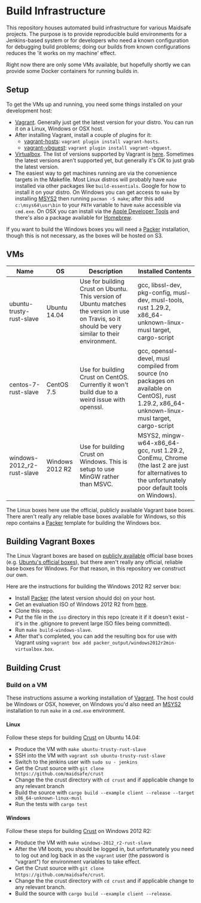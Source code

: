 # Build Infrastructure

This repository houses automated build infrastructure for various Maidsafe projects. The purpose is to provide reproducible build environments for a Jenkins-based system or for developers who need a known configuration for debugging build problems; doing our builds from known configurations reduces the 'it works on my machine' effect.

Right now there are only some VMs available, but hopefully shortly we can provide some Docker containers for running builds in.

## Setup

To get the VMs up and running, you need some things installed on your development host:

* [Vagrant](https://www.vagrantup.com/). Generally just get the latest version for your distro. You can run it on a Linux, Windows or OSX host.
* After installing Vagrant, install a couple of plugins for it:
  - [vagrant-hosts](https://github.com/oscar-stack/vagrant-hosts): `vagrant plugin install vagrant-hosts`.
  - [vagrant-vbguest](https://github.com/dotless-de/vagrant-vbguest): `vagrant plugin install vagrant-vbguest`.
* [Virtualbox](https://www.virtualbox.org/wiki/Downloads). The list of versions supported by Vagrant is [here](https://www.vagrantup.com/docs/virtualbox/). Sometimes the latest versions aren't supported yet, but generally it's OK to just grab the latest version.
* The easiest way to get machines running are via the convenience targets in the Makefile. Most Linux distros will probably have `make` installed via other packages like `build-essentials`. Google for how to install it on your distro. On Windows you can get access to `make` by installing [MSYS2](http://www.msys2.org/) then running `pacman -S make`; after this add `c:\msys64\usr\bin` to your `PATH` variable to have `make` accessible via `cmd.exe`. On OSX you can install via the [Apple Developer Tools](http://developer.apple.com/) and there's also a package available for [Homebrew](https://formulae.brew.sh/formula/make).

If you want to build the Windows boxes you will need a [Packer](https://packer.io/) installation, though this is not necessary, as the boxes will be hosted on S3.

## VMs

| Name                       | OS              | Description                                                                                                                                       | Installed Contents                                                                                                                                  |
| ----                       | --              | -----------                                                                                                                                       | --------                                                                                                                                            |
| ubuntu-trusty-rust-slave   | Ubuntu 14.04    | Use for building Crust on Ubuntu. This version of Ubuntu matches the version in use on Travis, so it should be very similar to their environment. | gcc, libssl-dev, pkg-config, musl-dev, musl-tools, rust 1.29.2, x86_64-unknown-linux-musl target, cargo-script                                      |
| centos-7-rust-slave        | CentOS 7.5      | Use for building Crust on CentOS. Currently it won't build due to a weird issue with openssl.                                                     | gcc, openssl-devel, musl compiled from source (no packages on available on CentOS), rust 1.29.2, x86_64-unknown-linux-musl target, cargo-script     |
| windows-2012_r2-rust-slave | Windows 2012 R2 | Use for building Crust on Windows. This is setup to use MinGW rather than MSVC.                                                                   | MSYS2, mingw-w64-x86_64-gcc, rust 1.29.2, ConEmu, Chrome (the last 2 are just for alternatives to the unfortunately poor default tools on Windows). |

The Linux boxes here use the official, publicly available Vagrant base boxes. There aren't really any reliable base boxes available for Windows, so this repo contains a [Packer](https://www.packer.io/intro/) template for building the Windows box.

## Building Vagrant Boxes

The Linux Vagrant boxes are based on [publicly available](https://app.vagrantup.com/boxes/search) official base boxes (e.g. [Ubuntu's official boxes](https://app.vagrantup.com/ubuntu)), but there aren't really any official, reliable base boxes for Windows. For that reason, in this repository we construct our own.

Here are the instructions for building the Windows 2012 R2 server box:

* Install [Packer](https://packer.io/) (the latest version should do) on your host.
* Get an evaluation ISO of Windows 2012 R2 from [here](https://www.microsoft.com/en-gb/evalcenter/evaluate-windows-server-2012-r2).
* Clone this repo.
* Put the file in the `iso` directory in this repo (create it if it doesn't exist - it's in the .gitignore to prevent large ISO files being committed).
* Run `make build-windows-slave`.
* After that's completed, you can add the resulting box for use with Vagrant using `vagrant box add packer_output/windows2012r2min-virtualbox.box`.

## Building Crust

### Build on a VM

These instructions assume a working installation of [Vagrant](https://www.vagrantup.com/). The host could be Windows or OSX, however, on Windows you'd also need an [MSYS2](http://www.msys2.org/) installation to run `make` in a `cmd.exe` environment.

#### Linux

Follow these steps for building [Crust](https://github.com/maidsafe/crust) on Ubuntu 14.04:

* Produce the VM with `make ubuntu-trusty-rust-slave`
* SSH into the VM with `vagrant ssh ubuntu-trusty-rust-slave`
* Switch to the jenkins user with `sudo su - jenkins`
* Get the Crust source with `git clone https://github.com/maidsafe/crust`
* Change the the crust directory with `cd crust` and if applicable change to any relevant branch
* Build the source with `cargo build --example client --release --target x86_64-unknown-linux-musl`
* Run the tests with `cargo test`

#### Windows

Follow these steps for building [Crust](https://github.com/maidsafe/crust) on Windows 2012 R2:

* Produce the VM with `make windows-2012_r2-rust-slave`
* After the VM boots, you should be logged in, but unfortunately you need to log out and log back in as the `vagrant` user (the password is "vagrant") for environment variables to take effect.
* Get the Crust source with `git clone https://github.com/maidsafe/crust`.
* Change the the crust directory with `cd crust` and if applicable change to any relevant branch.
* Build the source with `cargo build --example client --release`.
